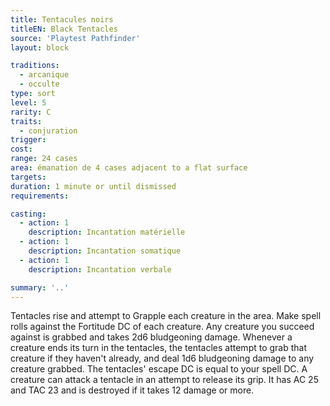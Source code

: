 ```yaml
---
title: Tentacules noirs
titleEN: Black Tentacles
source: 'Playtest Pathfinder'
layout: block

traditions:
  - arcanique
  - occulte
type: sort
level: 5
rarity: C
traits:
  - conjuration
trigger: 
cost: 
range: 24 cases
area: émanation de 4 cases adjacent to a flat surface
targets: 
duration: 1 minute or until dismissed
requirements: 

casting:
  - action: 1
    description: Incantation matérielle
  - action: 1
    description: Incantation somatique
  - action: 1
    description: Incantation verbale

summary: '..'
---
```

Tentacles rise and attempt to Grapple each creature in the area. Make spell rolls against the Fortitude DC of each creature. Any creature you succeed against is grabbed and takes 2d6 bludgeoning damage. Whenever a creature ends its turn in the tentacles, the tentacles attempt to grab that creature if they haven't already, and deal 1d6 bludgeoning damage to any creature grabbed. The tentacles' escape DC is equal to your spell DC. A creature can attack a tentacle in an attempt to release its grip. It has AC 25 and TAC 23 and is destroyed if it takes 12 damage or more.